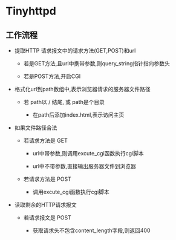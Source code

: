 # Tinyhttpd

## 工作流程

- 提取HTTP 请求报文中的请求方法(GET,POST)和url

    - 若是GET方法,且url中携带参数,则query_string指针指向参数头

    - 若是POST方法,开启CGI

- 格式化url到path数组中,表示浏览器请求的服务器文件路径

    - 若 path以 / 结尾, 或 path是个目录

        - 在path后添加index.html,表示访问主页

- 如果文件路径合法

    - 若请求方法是 GET

        - url中带参数,则调用excute_cgi函数执行cgi脚本

        - url中不带参数,直接输出服务器文件到浏览器

    - 若请求方法是 POST

        - 调用excute_cgi函数执行cgi脚本

- 读取剩余的HTTP请求报文

    - 若请求报文是 POST

        - 获取请求头不包含content_length字段,则返回400